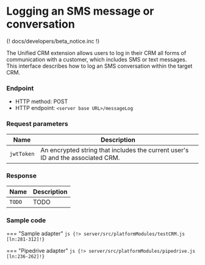 # Logging an SMS message or conversation

{! docs/developers/beta_notice.inc !}

The Unified CRM extension allows users to log in their CRM all forms of communication with a customer, which includes SMS or text messages. This interface describes how to log an SMS conversation within the target CRM. 

### Endpoint

* HTTP method: POST
* HTTP endpoint: `<server base URL>/messageLog`

### Request parameters

| Name             | Description                                                                     |
|------------------|---------------------------------------------------------------------------------|
| `jwtToken`       | An encrypted string that includes the current user's ID and the associated CRM. |

### Response

| Name   | Description |
|--------|-------------|
| `TODO` | TODO        |

### Sample code

=== "Sample adapter"
    ```js
    {!> server/src/platformModules/testCRM.js [ln:281-312]!}
    ```

=== "Pipedrive adapter"
    ```js
    {!> server/src/platformModules/pipedrive.js [ln:236-262]!}
    ```
